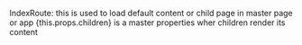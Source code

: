 IndexRoute: this is used to load default content or child page in master page or app
{this.props.children} is a master properties wher children render its content